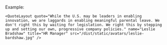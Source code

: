 Example:

	<QuoteLayout quote="While the U.S. may be leaders in enabling innovation, we are laggards in enabling meaningful parental leave. We don't right this by waiting for legislation. We right this by stepping up and setting our own, progressive company policies." name="Leslie Bradshaw" title="HR Manager" src="/dist/static/avatars/leslie-bardshaw.jpg" />
